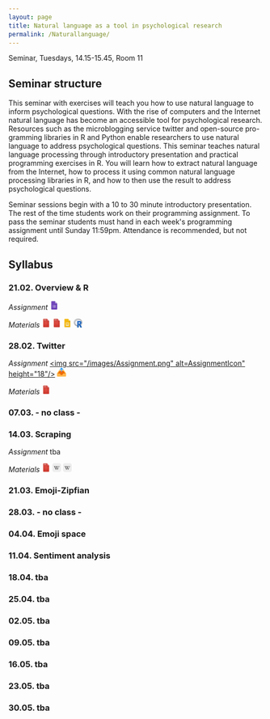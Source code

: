 ```yaml
---
layout: page
title: Natural language as a tool in psychological research
permalink: /Naturallanguage/
---
```


Seminar, Tuesdays, 14.15-15.45, Room 11

## Seminar structure

This seminar with exercises will teach you how to use natural language to inform psychological questions. With the rise of computers and the Internet natural language has become an accessible tool for psychological research. Resources such as the microblogging service twitter and open-source pro-gramming libraries in R and Python enable researchers to use natural language to address psychological questions. This seminar teaches natural language processing through introductory presentation and practical programming exercises in R. You will learn how to extract natural language from the Internet, how to process it using common natural language processing libraries in R, and how to then use the result to address psychological questions. 

Seminar sessions begin with a 10 to 30 minute introductory presentation. The rest of the time students work on their programming assignment. To pass the seminar students must hand in each week's programming assignment until Sunday 11:59pm. Attendance is recommended, but not required. 

## Syllabus

### 21.02. Overview & R

<i>Assignment</i>
<a href="/q0_naturallanguage/" ><img src="/images/GoogleForms.png" alt="GoogleIcon" height="18"/></a>

<i>Materials</i> 
<a href="{{site.url}}/_Naturallanguage/Literature/R-intro.pdf" ><img src="/images/PdfIcon.png" alt="PDFIcon" height="18" width = "17"/></a>
<a href="{{site.url}}/_Naturallanguage/Literature/YaRrr_Book.pdf" ><img src="/images/PdfIcon.png" alt="PDFIcon" height="18" width = "17"/></a>
<a href="{{site.url}}/_Naturallanguage/Downloads/Session_1.pdf" ><img src="/images/GoogleSlides.png" alt="GoogleIcon" height="18" width = "17"/></a>
<a href="{{site.url}}/_Naturallanguage/Downloads/R_intro_I.R" ><img src="/images/Rlogo_sm.png" alt="RLogo" height="18" width = "17"/></a>


### 28.02. Twitter

<i>Assignment</i>
<a href="{{site.url}}/_Naturallanguage/Assignments/Assignment_1.pdf" ><img src="/images/Assignment.png" alt=AssignmentIcon" height="18"/></a>
<a href="/u0_naturallanguage/" ><img src="/images/Upload.png" alt="UploadIcon" height="18"/></a>


<i>Materials</i> 
<a href="{{site.url}}/_Naturallanguage/Literature/Burghardt2015TwitterIntro.pdf" ><img src="/images/PdfIcon.png" alt="PDFIcon" height="18" width = "17"/></a>

### 07.03. - no class -

### 14.03. Scraping

<i>Assignment</i> tba

<i>Materials</i>
<a href="{{site.url}}/_Naturallanguage/Literature/how_the_internet_works.pdf" ><img src="/images/PdfIcon.png" alt="PDFIcon" height="18" width = "17"/></a>
<a href="https://en.wikipedia.org/wiki/World_Wide_Web" ><img src="/images/Wiki.png" alt="WikiIcon" height="18" width = "17"/></a>
<a href="https://en.wikipedia.org/wiki/HTML" ><img src="/images/Wiki.png" alt="WikiIcon" height="18" width = "17"/></a>


<!--- rvest package --->

### 21.03. Emoji-Zipfian

### 28.03. - no class -

### 04.04. Emoji space

<!--- plus clustering, i.e., identification of optimistic emojis --->

### 11.04. Sentiment analysis

### 18.04. tba

### 25.04. tba

### 02.05. tba

### 09.05. tba

### 16.05. tba

### 23.05. tba

### 30.05. tba
